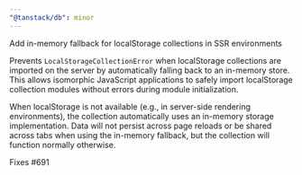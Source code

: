 ```yaml
---
"@tanstack/db": minor
---
```


Add in-memory fallback for localStorage collections in SSR environments

Prevents `LocalStorageCollectionError` when localStorage collections are imported on the server by automatically falling back to an in-memory store. This allows isomorphic JavaScript applications to safely import localStorage collection modules without errors during module initialization.

When localStorage is not available (e.g., in server-side rendering environments), the collection automatically uses an in-memory storage implementation. Data will not persist across page reloads or be shared across tabs when using the in-memory fallback, but the collection will function normally otherwise.

Fixes #691
